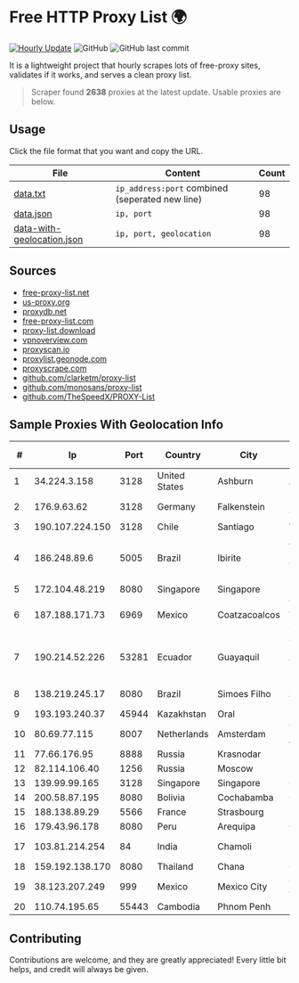 
# Free HTTP Proxy List 🌍

[![Hourly Update](https://github.com/mertguvencli/http-proxy-list/actions/workflows/main.yml/badge.svg?branch=main)](https://github.com/mertguvencli/http-proxy-list/actions/workflows/main.yml)
![GitHub](https://img.shields.io/github/license/mertguvencli/http-proxy-list)
![GitHub last commit](https://img.shields.io/github/last-commit/mertguvencli/http-proxy-list)

It is a lightweight project that hourly scrapes lots of free-proxy sites, validates if it works, and serves a clean proxy list.


> Scraper found **2638** proxies at the latest update. Usable proxies are below.

## Usage

Click the file format that you want and copy the URL.


|File|Content|Count|
|----|-------|-----|
|[data.txt](https://raw.githubusercontent.com/mertguvencli/http-proxy-list/main/proxy-list/data.txt)|`ip_address:port` combined (seperated new line)|98|
|[data.json](https://raw.githubusercontent.com/mertguvencli/http-proxy-list/main/proxy-list/data.json)|`ip, port`|98|
|[data-with-geolocation.json](https://raw.githubusercontent.com/mertguvencli/http-proxy-list/main/proxy-list/data-with-geolocation.json)|`ip, port, geolocation`|98|

## Sources

* [free-proxy-list.net](https://free-proxy-list.net)
* [us-proxy.org](https://www.us-proxy.org)
* [proxydb.net](http://proxydb.net)
* [free-proxy-list.com](https://free-proxy-list.com/?page=&port=&type%5B%5D=http&type%5B%5D=https&up_time=0&search=Search)
* [proxy-list.download](https://www.proxy-list.download/HTTP)
* [vpnoverview.com](https://vpnoverview.com/privacy/anonymous-browsing/free-proxy-servers)
* [proxyscan.io](https://www.proxyscan.io)
* [proxylist.geonode.com](https://proxylist.geonode.com/api/proxy-list?limit=300&page=1&sort_by=lastChecked&sort_type=desc&protocols=http,https)
* [proxyscrape.com](https://api.proxyscrape.com/v2/?request=displayproxies&protocol=http&timeout=10000&country=all&ssl=all&anonymity=all)
* [github.com/clarketm/proxy-list](https://raw.githubusercontent.com/clarketm/proxy-list/master/proxy-list-raw.txt)
* [github.com/monosans/proxy-list](https://raw.githubusercontent.com/monosans/proxy-list/main/proxies/http.txt)
* [github.com/TheSpeedX/PROXY-List](https://raw.githubusercontent.com/TheSpeedX/PROXY-List/master/http.txt)


## Sample Proxies With Geolocation Info

|#|Ip|Port|Country|City|Internet Service Provider|
|-|--|----|-------|----|-------------------------|
|1|34.224.3.158|3128|United States|Ashburn|Amazon.com, Inc.|
|2|176.9.63.62|3128|Germany|Falkenstein|Hetzner Online GmbH|
|3|190.107.224.150|3128|Chile|Santiago|WOM S.A.|
|4|186.248.89.6|5005|Brazil|Ibirite|AMERICAN TOWER DO BRASIL-COMUNICAÔÔO MULTIMÔDIA LT|
|5|172.104.48.219|8080|Singapore|Singapore|Linode, LLC|
|6|187.188.171.73|6969|Mexico|Coatzacoalcos|Total Play Telecomunicaciones SA De CV|
|7|190.214.52.226|53281|Ecuador|Guayaquil|Corporacion Nacional De Telecomunicaciones - CNT EP|
|8|138.219.245.17|8080|Brazil|Simoes Filho|Softdados TelecomunicaÔÔes|
|9|193.193.240.37|45944|Kazakhstan|Oral|"ASTEL" OJSC|
|10|80.69.77.115|8007|Netherlands|Amsterdam|TransIP B.V. Amsterdam network|
|11|77.66.176.95|8888|Russia|Krasnodar|ROSTOV-GSPD|
|12|82.114.106.40|1256|Russia|Moscow|Enforta-MSK|
|13|139.99.99.165|3128|Singapore|Singapore|OVH SAS|
|14|200.58.87.195|8080|Bolivia|Cochabamba|Comteco Ltda|
|15|188.138.89.29|5566|France|Strasbourg|Host Europe GmbH|
|16|179.43.96.178|8080|Peru|Arequipa|GLG PERU SAC|
|17|103.81.214.254|84|India|Chamoli|Hps Digital Broadband|
|18|159.192.138.170|8080|Thailand|Chana|CAT-BB|
|19|38.123.207.249|999|Mexico|Mexico City|Cogent Communications|
|20|110.74.195.65|55443|Cambodia|Phnom Penh|EZECOM limited|



## Contributing

Contributions are welcome, and they are greatly appreciated! Every
little bit helps, and credit will always be given.

